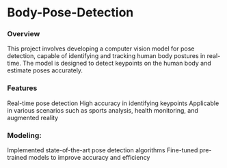 # Body-Pose-Detection

### Overview
This project involves developing a computer vision model for pose detection, 
capable of identifying and tracking human body postures in real-time. 
The model is designed to detect keypoints on the human body and estimate poses accurately.

### Features
Real-time pose detection
High accuracy in identifying keypoints
Applicable in various scenarios such as sports analysis, health monitoring, and augmented reality

### Modeling:

Implemented state-of-the-art pose detection algorithms
Fine-tuned pre-trained models to improve accuracy and efficiency
